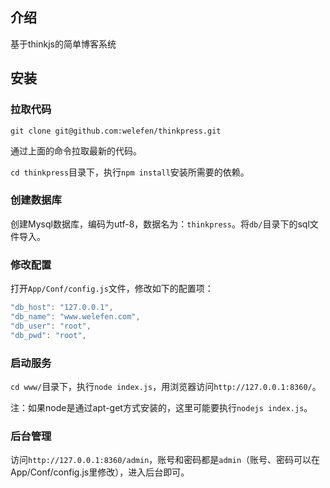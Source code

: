 ## 介绍

基于thinkjs的简单博客系统

## 安装

### 拉取代码

```
git clone git@github.com:welefen/thinkpress.git
```

通过上面的命令拉取最新的代码。

`cd thinkpress`目录下，执行`npm install`安装所需要的依赖。

### 创建数据库

创建Mysql数据库，编码为utf-8，数据名为：`thinkpress`。将`db/`目录下的sql文件导入。

### 修改配置

打开`App/Conf/config.js`文件，修改如下的配置项：

```js
"db_host": "127.0.0.1",
"db_name": "www.welefen.com",
"db_user": "root",
"db_pwd": "root",
```

### 启动服务

`cd www/`目录下，执行`node index.js`，用浏览器访问`http://127.0.0.1:8360/`。

注：如果node是通过apt-get方式安装的，这里可能要执行`nodejs index.js`。

### 后台管理

访问`http://127.0.0.1:8360/admin`，账号和密码都是`admin`（账号、密码可以在App/Conf/config.js里修改），进入后台即可。

